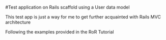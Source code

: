 #Test application on Rails scaffold using a User data model

This test app is just a way for me to get further acquainted with Rails MVC architecture

Following the examples provided in the RoR Tutorial
